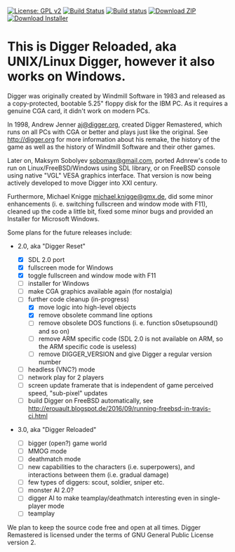 [![License: GPL v2](https://img.shields.io/badge/License-GPL%20v2-blue.svg)](https://www.gnu.org/licenses/old-licenses/gpl-2.0.en.html)
[![Build Status](https://travis-ci.org/michaelknigge/digger.svg?branch=master)](https://travis-ci.org/michaelknigge/digger)
[![Build status](https://ci.appveyor.com/api/projects/status/j89k9v2qrxqp6mgt/branch/master?svg=true)](https://ci.appveyor.com/project/michaelknigge/digger/branch/master)
[![Download ZIP](https://img.shields.io/badge/Windows-Download_ZIP-orange.svg)](https://ci.appveyor.com/api/projects/michaelknigge/digger/artifacts/digger-win32.zip?branch=master)
[![Download Installer](https://img.shields.io/badge/Windows-Download_Installer-orange.svg)](https://ci.appveyor.com/api/projects/michaelknigge/digger/artifacts/DiggerRemastered-Setup.exe?branch=master)

# This is Digger Reloaded, aka UNIX/Linux Digger, however it also works on Windows.

Digger was originally created by Windmill Software in 1983 and released as a
copy-protected, bootable 5.25" floppy disk for the IBM PC. As it requires a
genuine CGA card, it didn't work on modern PCs.

In 1998, Andrew Jenner <aj@digger.org>, created Digger Remastered, which runs
on all PCs with CGA or better and plays just like the original. See http://digger.org for
more information about his remake, the history of the game as well as the history
of Windmill Software and their other games.

Later on, Maksym Sobolyev <sobomax@gmail.com>, ported Adnrew's code to run
on Linux/FreeBSD/Windows using SDL library, or on FreeBSD console using
native "VGL" VESA graphics interface. That version is now being actively
developed to move Digger into XXI century.

Furthermore, Michael Knigge <michael.knigge@gmx.de>, did some minor enhancements (i. e. switching
fullscreen and window mode with F11), cleaned up the code a little bit, fixed some minor bugs
and provided an Installer for Microsoft Windows.


Some plans for the future releases include:

- 2.0, aka "Digger Reset"
  - [x] SDL 2.0 port
  - [x] fullscreen mode for Windows
  - [x] toggle fullscreen and window mode with F11
  - [ ] installer for Windows
  - [ ] make CGA graphics available again (for nostalgia) 
  - [ ] further code cleanup (in-progress)
      - [x] move logic into high-level objects
      - [x] remove obsolete command line options 
      - [ ] remove obsolete DOS functions (i. e. function s0setupsound() and so on)
      - [ ] remove ARM specific code (SDL 2.0 is not available on ARM, so the ARM specific code is useless)
      - [ ] remove DIGGER_VERSION and give Digger a regular version number
  - [ ] headless (VNC?) mode
  - [ ] network play for 2 players
  - [ ] screen update framerate that is independent of game perceived speed, "sub-pixel" updates
  - [ ] build Digger on FreeBSD automatically, see http://erouault.blogspot.de/2016/09/running-freebsd-in-travis-ci.html

- 3.0, aka "Digger Reloaded"

  - [ ] bigger (open?) game world
  - [ ] MMOG mode
  - [ ] deathmatch mode
  - [ ] new capabilities to the characters (i.e. superpowers), and interactions between them (i.e. gradual damage)
  - [ ] few types of diggers: scout, soldier, sniper etc.
  - [ ] monster AI 2.0?
  - [ ] digger AI to make teamplay/deathmatch interesting even in single-player mode
  - [ ] teamplay

We plan to keep the source code free and open at all times. Digger Remastered is licensed under the terms of GNU General Public License version 2.
